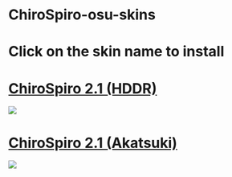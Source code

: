 # ChiroSpiro-osu-skins
# Click on the skin name to install
# [ChiroSpiro 2.1 (HDDR)](https://morgan.s-ul.eu/hHfDd2fD)
![](https://osu.ppy.sh/ss/14096632/2672)
 
# [ChiroSpiro 2.1 (Akatsuki)](https://morgan.s-ul.eu/UJzmIsLw)
![](https://i.imgur.com/ui7gSr6.jpg)

